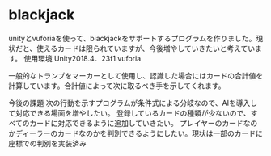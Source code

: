 # blackjack
unityとvuforiaを使って、biackjackをサポートするプログラムを作りました。現状だと、使えるカードは限られていますが、今後増やしていきたいと考えています。
使用環境
Unity2018.4．23f1
vuforia

一般的なトランプをマーカーとして使用し、認識した場合にはカードの合計値を計算しています。合計値によって次に取るべき手を示してくれます。

今後の課題
次の行動を示すプログラムが条件式による分岐なので、AIを導入して対応できる場面を増やしたい。
登録しているカードの種類が少ないので、すべてのカードに対応できるように追加していきたい。
プレイヤーのカードなのかディーラーのカードなのかを判別できるようにしたい。現状は一部のカードに座標での判別を実装済み
